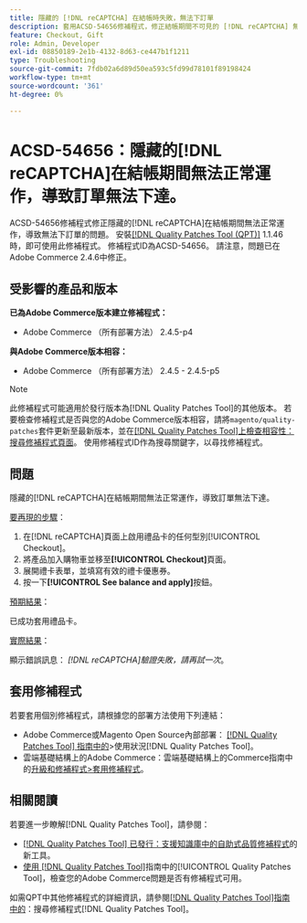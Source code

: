 ```yaml
---
title: 隱藏的 [!DNL reCAPTCHA] 在結帳時失敗，無法下訂單
description: 套用ACSD-54656修補程式，修正結帳期間不可見的 [!DNL reCAPTCHA] 無法正常運作（導致訂單無法下達）的Adobe Commerce問題。
feature: Checkout, Gift
role: Admin, Developer
exl-id: 08850189-2e1b-4132-8d63-ce447b1f1211
type: Troubleshooting
source-git-commit: 7fdb02a6d89d50ea593c5fd99d78101f89198424
workflow-type: tm+mt
source-wordcount: '361'
ht-degree: 0%

---
```


# ACSD-54656：隱藏的[!DNL reCAPTCHA]在結帳期間無法正常運作，導致訂單無法下達。

ACSD-54656修補程式修正隱藏的[!DNL reCAPTCHA]在結帳期間無法正常運作，導致無法下訂單的問題。 安裝[[!DNL Quality Patches Tool (QPT)]](https://experienceleague.adobe.com/zh-hant/docs/commerce-operations/tools/quality-patches-tool/quality-patches-tool-to-self-serve-quality-patches) 1.1.46時，即可使用此修補程式。 修補程式ID為ACSD-54656。 請注意，問題已在Adobe Commerce 2.4.6中修正。

## 受影響的產品和版本

**已為Adobe Commerce版本建立修補程式：**

* Adobe Commerce （所有部署方法） 2.4.5-p4

**與Adobe Commerce版本相容：**

* Adobe Commerce （所有部署方法） 2.4.5 - 2.4.5-p5

>[!NOTE]
>
>此修補程式可能適用於發行版本為[!DNL Quality Patches Tool]的其他版本。 若要檢查修補程式是否與您的Adobe Commerce版本相容，請將`magento/quality-patches`套件更新至最新版本，並在[[!DNL Quality Patches Tool]上檢查相容性：搜尋修補程式頁面](https://experienceleague.adobe.com/tools/commerce-quality-patches/index.html?lang=zh-Hant)。 使用修補程式ID作為搜尋關鍵字，以尋找修補程式。

## 問題

隱藏的[!DNL reCAPTCHA]在結帳期間無法正常運作，導致訂單無法下達。

<u>要再現的步驟</u>：

1. 在[!DNL reCAPTCHA]頁面上啟用禮品卡的任何型別[!UICONTROL Checkout]。
1. 將產品加入購物車並移至&#x200B;**[!UICONTROL Checkout]**&#x200B;頁面。
1. 展開禮卡表單，並填寫有效的禮卡優惠券。
1. 按一下&#x200B;**[!UICONTROL See balance and apply]**&#x200B;按鈕。

<u>預期結果</u>：

已成功套用禮品卡。

<u>實際結果</u>：

顯示錯誤訊息： *[!DNL reCAPTCHA]驗證失敗，請再試一次*。

## 套用修補程式

若要套用個別修補程式，請根據您的部署方法使用下列連結：

* Adobe Commerce或Magento Open Source內部部署： [[!DNL Quality Patches Tool] 指南中的](/help/tools/quality-patches-tool/usage.md)>使用狀況[!DNL Quality Patches Tool]。
* 雲端基礎結構上的Adobe Commerce：雲端基礎結構上的Commerce指南中的[升級和修補程式>套用修補程式](https://experienceleague.adobe.com/docs/commerce-cloud-service/user-guide/develop/upgrade/apply-patches.html?lang=zh-Hant)。

## 相關閱讀

若要進一步瞭解[!DNL Quality Patches Tool]，請參閱：

* [[!DNL Quality Patches Tool] 已發行：支援知識庫中的自助式品質修補程式](https://experienceleague.adobe.com/zh-hant/docs/commerce-operations/tools/quality-patches-tool/quality-patches-tool-to-self-serve-quality-patches)的新工具。
* [使用 [!DNL Quality Patches Tool]](/help/tools/quality-patches-tool/patches-available-in-qpt/check-patch-for-magento-issue-with-magento-quality-patches.md)指南中的[!UICONTROL Quality Patches Tool]，檢查您的Adobe Commerce問題是否有修補程式可用。


如需QPT中其他修補程式的詳細資訊，請參閱[[!DNL Quality Patches Tool]指南中的](https://experienceleague.adobe.com/tools/commerce-quality-patches/index.html?lang=zh-Hant)：搜尋修補程式[!DNL Quality Patches Tool]。
